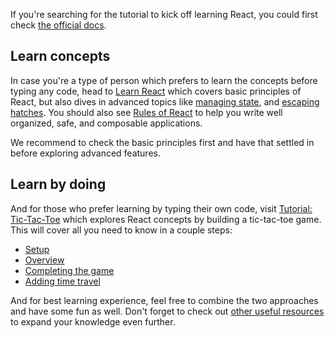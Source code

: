 If you're searching for the tutorial to kick off learning React, you could first check [the official docs](https://react.dev/).

## Learn concepts

In case you're a type of person which prefers to learn the concepts before typing any code, head to [Learn React](https://react.dev/learn) which covers basic principles of React, but also dives in advanced topics like [managing state](https://react.dev/learn/managing-state), and [escaping hatches](https://react.dev/learn/escape-hatches). You should also see [Rules of React](https://react.dev/reference/rules) to help you write well organized, safe, and composable applications.

We recommend to check the basic principles first and have that settled in before exploring advanced features.

## Learn by doing

And for those who prefer learning by typing their own code, visit [Tutorial: Tic-Tac-Toe](https://react.dev/learn/tutorial-tic-tac-toe) which explores React concepts by building a tic-tac-toe game. This will cover all you need to know in a couple steps:

* [Setup](https://react.dev/learn/tutorial-tic-tac-toe#setup-for-the-tutorial)
* [Overview](https://react.dev/learn/tutorial-tic-tac-toe#overview)
* [Completing the game](https://react.dev/learn/tutorial-tic-tac-toe#completing-the-game)
* [Adding time travel](https://react.dev/learn/tutorial-tic-tac-toe#adding-time-travel)

And for best learning experience, feel free to combine the two approaches and have some fun as well. Don't forget to check out [other useful resources](/books/frontend/react/other-useful-resources) to expand your knowledge even further.
